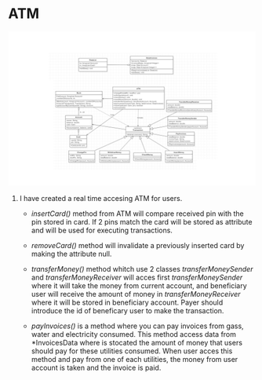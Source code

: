 # ATM

![ATMDiagram](docs/AtmDiagram.png)

1. I have created a real time accesing ATM for users.
    * _insertCard()_ method from ATM will compare received pin with the pin stored in card. If 2 pins match the card will be stored as attribute and will be used for executing transactions.
    * _removeCard()_ method will invalidate a previously inserted card by making the attribute null.
    
    * _transferMoney()_ method whitch use 2 classes _transferMoneySender_ and _transferMoneyReceiver_ will acces first _transferMoneySender_ where it will take the money from current account, and beneficiary user will receive the amount of money in _transferMoneyReceiver_ where it will be stored in beneficiary account. Payer should introduce the id of beneficary user to make the transaction.
    * _payInvoices()_ is a method where you can pay invoices from gass, water and electricity consumed. This method access data from *InvoicesData where is stocated the amount of money that users should pay for these utilities consumed. When user acces this method and pay from one of each utilities, the money from user account is taken and the invoice is paid.

